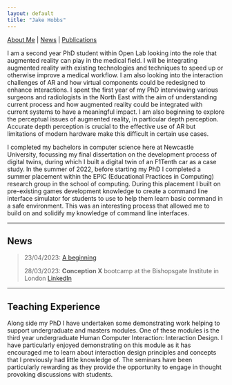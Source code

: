 ```yaml
---
layout: default
title: "Jake Hobbs"
---
```


[About Me](./about) | [News](./news) | [Publications](./publications)

<!-- Rewrite - update and expand -->
I am a second year PhD student within Open Lab looking into the role that augmented reality can play in the medical field. I will be integrating augmented reality with existing technologies and techniques to speed up or otherwise improve a medical workflow. I am also looking into the interaction challenges of AR and how virtual components could be redesigned to enhance interactions. I spent the first year of my PhD interviewing various surgeons and radiologists in the North East with the aim of understanding current process and how augmented reality could be integrated with current systems to have a meaningful impact. <!-- My CHI paper goes into this further. -->
I am also beginning to explore the perceptual issues of augmented reality, in particular depth perception. Accurate depth perception is crucial to the effective use of AR but limitations of modern hardware make this difficult in certain use cases. 

I completed my bachelors in computer science here at Newcastle University, focussing my final dissertation on the development process of digital twins, during which I built a digital twin of an F1Tenth car as a case study. In the summer of 2022, before starting my PhD I completed a summer placement within the EPiC (Educational Practices in Computing) research group in the school of computing. During this placement I built on pre-existing games development knowledge to create a command line interface simulator for students to use to help them learn basic command in a safe environment. This was an interesting process that allowed me to build on and solidify my knowledge of command line interfaces. 
<!-- See this substack article --> 

---

## News
<!-- Redo - bulk up? -->
> 23/04/2023: [A beginning](https://open.substack.com/pub/jacobhobbs1/p/square-one?r=22obpx&utm_campaign=post&utm_medium=email)
>
> 28/03/2023: **Conception X** bootcamp at the Bishopsgate Institute in London [LinkedIn](https://www.linkedin.com/feed/update/urn:li:activity:7051867676494696448/)

---

<!-- ## Publications

Nowt yet like -->

<!-- [See All Publications](./publications) -->

<!-- --- -->

## Teaching Experience
<!-- Expand -->

Along side my PhD I have undertaken some demonstrating work helping to support undergraduate and masters modules. One of these modules is the third year undergraduate Human Computer Interaction: Interaction Design. I have particularly enjoyed demonstrating on this module as it has encouraged me to learn about interaction design principles and concepts that I previously had little knowledge of. The seminars have been particularly rewarding as they provide the opportunity to engage in thought provoking discussions with students. 

